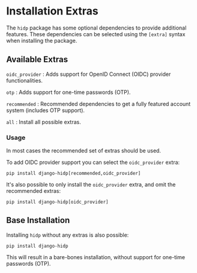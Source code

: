 # Installation Extras

The `hidp` package has some optional dependencies to provide additional features.
These dependencies can be selected using the `[extra]` syntax when installing the package.

## Available Extras

`oidc_provider`
: Adds support for OpenID Connect (OIDC) provider functionalities.
  
`otp`
: Adds support for one-time passwords (OTP).
  
`recommended`
: Recommended dependencies to get a fully featured account system (includes OTP support).

`all`
: Install all possible extras.

### Usage

In most cases the recommended set of extras should be used.

To add OIDC provider support you can select the `oidc_provider` extra:

```
pip install django-hidp[recommended,oidc_provider]
```

It's also possible to only install the `oidc_provider` extra, and omit the recommended extras:

```
pip install django-hidp[oidc_provider]
```

## Base Installation

Installing `hidp` without any extras is also possible:

```
pip install django-hidp
```

This will result in a bare-bones installation, without support for one-time passwords (OTP).

